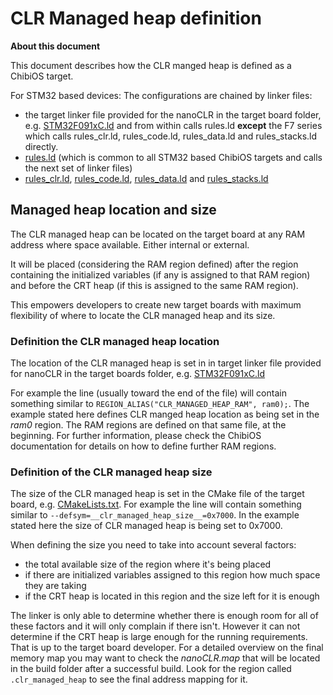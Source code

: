 # CLR Managed heap definition

**About this document**

This document describes how the CLR manged heap is defined as a ChibiOS target.

For STM32 based devices:
The configurations are chained by linker files: 
- the target linker file provided for the nanoCLR in the target board folder, e.g. [STM32F091xC.ld](../../targets/CMSIS-OS/ChibiOS/ST_NUCLEO_F091RC/nanoCLR/STM32F091xC.ld) and from within calls rules.ld **except** the F7 series which calls rules_clr.ld, rules_code.ld, rules_data.ld and rules_stacks.ld directly.
- [rules.ld](../../targets/CMSIS-OS/ChibiOS/common/rules.ld) (which is common to all STM32 based ChibiOS targets and calls the next set of linker files)
- [rules_clr.ld](../../targets/CMSIS-OS/ChibiOS/common/rules_clr.ld), [rules_code.ld](../../targets/CMSIS-OS/ChibiOS/common/rules_code.ld), [rules_data.ld](../../targets/CMSIS-OS/ChibiOS/common/rules_data.ld) and [rules_stacks.ld](../../targets/CMSIS-OS/ChibiOS/common/rules_stacks.ld)



## Managed heap location and size

The CLR managed heap can be located on the target board at any RAM address where space available. Either internal or external.

It will be placed (considering the RAM region defined) after the region containing the initialized variables (if any is assigned to that RAM region) and before the CRT heap (if this is assigned to the same RAM region).

This empowers developers to create new target boards with maximum flexibility of where to locate the CLR managed heap and its size.


### Definition the CLR managed heap location

The location of the CLR managed heap is set in in target linker file provided for nanoCLR in the target boards folder, e.g. [STM32F091xC.ld](../../targets/CMSIS-OS/ChibiOS/ST_NUCLEO_F091RC/nanoCLR/STM32F091xC.ld)

For example the line (usually toward the end of the file) will contain something similar to `REGION_ALIAS("CLR_MANAGED_HEAP_RAM", ram0);`. The example stated here defines CLR manged heap location as being set in the _ram0_ region. The RAM regions are defined on that same file, at the beginning. For further information, please check the ChibiOS documentation for details on how to define further RAM regions.


### Definition of the CLR managed heap size

The size of the CLR managed heap is set in the CMake file of the target board, e.g. [CMakeLists.txt](../../targets/CMSIS-OS/ChibiOS/ST_NUCLEO_F091RC/CMakeLists.txt).
For example the line will contain something similar to `--defsym=__clr_managed_heap_size__=0x7000`. In the example stated here the size of CLR managed heap is being set to 0x7000.

When defining the size you need to take into account several factors:
- the total available size of the region where it's being placed
- if there are initialized variables assigned to this region how much space they are taking
- if the CRT heap is located in this region and the size left for it is enough

The linker is only able to determine whether there is enough room for all of these factors and it will only complain if there isn't. However it can not determine if the CRT heap is large enough for the running requirements. That is up to the target board developer.
For a detailed overview on the final memory map you may want to check the _nanoCLR.map_ that will be located in the build folder after a successful build. Look for the region called `.clr_managed_heap` to see the final address mapping for it.
